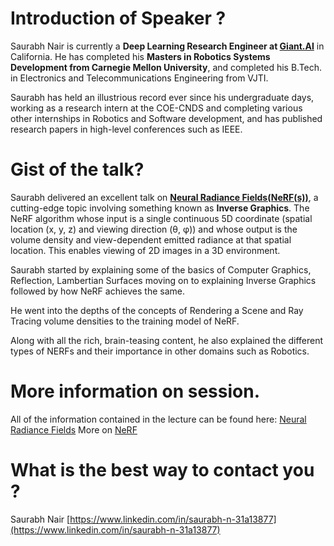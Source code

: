 # Introduction of Speaker ?

Saurabh Nair is currently a **Deep Learning Research Engineer at [Giant.AI](http://giant.ai/)** in California. He has completed his **Masters in Robotics Systems Development from Carnegie Mellon University**, and completed his B.Tech. in Electronics and Telecommunications Engineering from VJTI.
 
Saurabh has held an illustrious record ever since his undergraduate days, working as a research intern at the COE-CNDS and completing various other internships in Robotics and Software development, and has published research papers in high-level conferences such as IEEE.
 
 
# Gist of the talk?

Saurabh delivered an excellent talk on [**Neural Radiance Fields(NeRF(s))**](https://www.matthewtancik.com/nerf), a cutting-edge topic involving something known as **Inverse Graphics**. The NeRF algorithm whose input is a single continuous 5D coordinate (spatial location (x, y, z) and viewing direction (θ, φ)) and whose output is the volume density and view-dependent emitted radiance at that spatial location. This enables viewing of 2D images in a 3D environment.
 
Saurabh started by explaining some of the basics of Computer Graphics, Reflection, Lambertian Surfaces moving on to explaining Inverse Graphics followed by how NeRF achieves the same.
 
He went into the depths of the concepts of Rendering a Scene and Ray Tracing volume densities to the training model of NeRF.
 
Along with all the rich, brain-teasing content, he also explained the different types of NERFs and their importance in other domains such as Robotics.
 
 
# More information on session.

All of the information contained in the lecture can be found here: [Neural Radiance Fields](https://docs.google.com/presentation/d/1sC4a16iSabfnRY6ibekZ0Clm8S6ey8YZbjcsGIixf90/edit?usp=sharing)
More on [NeRF](https://www.matthewtancik.com/nerf)
 
 
# What is the best way to contact you ?

Saurabh Nair
[https://www.linkedin.com/in/saurabh-n-31a13877](https://www.linkedin.com/in/saurabh-n-31a13877)